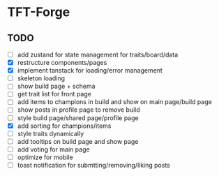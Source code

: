 # TFT-Forge

## TODO

- [ ] add zustand for state management for traits/board/data
- [x] restructure components/pages
- [x] implement tanstack for loading/error management
- [ ] skeleton loading
- [ ] show build page + schema
- [ ] get trait list for front page
- [ ] add items to champions in build and show on main page/build page
- [ ] show posts in profile page to remove build
- [ ] style build page/shared page/profile page
- [x] add sorting for champions/items
- [ ] style traits dynamically
- [ ] add tooltips on build page and show page
- [ ] add voting for main page
- [ ] optimize for mobile
- [ ] toast notification for submtting/removing/liking posts
